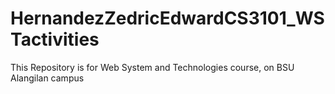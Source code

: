 # HernandezZedricEdwardCS3101_WSTactivities

This Repository is for Web System and Technologies course, on BSU Alangilan campus
